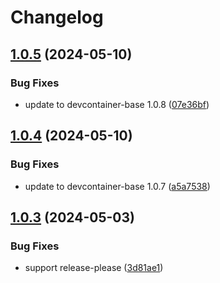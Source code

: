 # Changelog

## [1.0.5](https://github.com/whynotea/devcontainer-golang/compare/v1.0.4...v1.0.5) (2024-05-10)


### Bug Fixes

* update to devcontainer-base 1.0.8 ([07e36bf](https://github.com/whynotea/devcontainer-golang/commit/07e36bf8575ed361d975e1fb5a0d5c6924007e68))

## [1.0.4](https://github.com/whynotea/devcontainer-golang/compare/v1.0.3...v1.0.4) (2024-05-10)


### Bug Fixes

* update to devcontainer-base 1.0.7 ([a5a7538](https://github.com/whynotea/devcontainer-golang/commit/a5a75387234d61103bd08b30a0a96507d527c3b6))

## [1.0.3](https://github.com/whynotea/devcontainer-golang/compare/v1.0.2...v1.0.3) (2024-05-03)


### Bug Fixes

* support release-please ([3d81ae1](https://github.com/whynotea/devcontainer-golang/commit/3d81ae13f995e3c8a4cf39ae42016cb96053a2d7))
